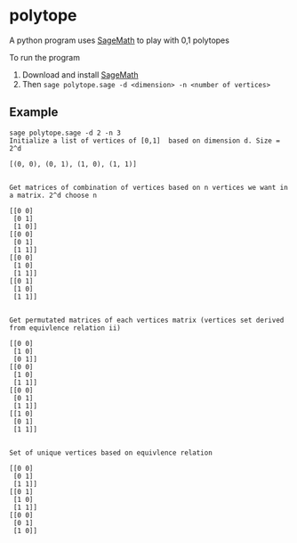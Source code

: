# polytope

A python program uses [SageMath](https://www.sagemath.org/) to play with 0,1 polytopes

To run the program
1. Download and install [SageMath](https://doc.sagemath.org/html/en/installation/)
2. Then `sage polytope.sage -d <dimension> -n <number of vertices>`


## Example
```
sage polytope.sage -d 2 -n 3
Initialize a list of vertices of [0,1]  based on dimension d. Size = 2^d 

[(0, 0), (0, 1), (1, 0), (1, 1)]


Get matrices of combination of vertices based on n vertices we want in a matrix. 2^d choose n 

[[0 0]
 [0 1]
 [1 0]]
[[0 0]
 [0 1]
 [1 1]]
[[0 0]
 [1 0]
 [1 1]]
[[0 1]
 [1 0]
 [1 1]]


Get permutated matrices of each vertices matrix (vertices set derived from equivlence relation ii) 

[[0 0]
 [1 0]
 [0 1]]
[[0 0]
 [1 0]
 [1 1]]
[[0 0]
 [0 1]
 [1 1]]
[[1 0]
 [0 1]
 [1 1]]


Set of unique vertices based on equivlence relation 

[[0 0]
 [0 1]
 [1 1]]
[[0 1]
 [1 0]
 [1 1]]
[[0 0]
 [0 1]
 [1 0]]

```
